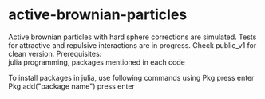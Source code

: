 # active-brownian-particles
Active brownian particles with hard sphere corrections are simulated.
Tests for attractive and repulsive interactions are in progress. 
Check public_v1 for clean version.
Prerequisites:   
julia programming, packages mentioned in each code

To install packages in julia, use following commands
using Pkg                      press enter
Pkg.add("package name")        press enter
